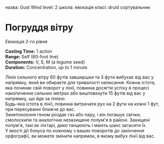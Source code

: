 назва: Gust Wind level: 2 школа: евокація класі: druid сортувальник

# Погруддя вітру
_Евокація 2-го рівня_

**Casting Time:** 1 action    
**Range:** Self (60-foot line)    
**Components:** V, S, M (a legume seed)    
**Duration:** Concentration, up to 1 minute

Лінія сильного вітру 60 футів завширшки та 3 фути вибухає від вас у напрямку, який ви обираєте для тривалості написання. Кожна істота, яка починає свій поворот у лінії, повинна досягти успіху в процесі накопичення сильних метрах або виштовхнути 15 футів від вас у напрямку, що йде за лінією.    
Будь-яка істота в лінії, повинна витрачати рух на 2 фути на кожні 1 фут, при пересуванні ближче до вас.    
Занепокоєння геном роздає газ або пару, і він погашує свічки, смолоскипи та аналогічне незахищене полум'я в районі. Захищені полум'я, такі як ліхтарі, дико танцюють і мають шанс загасити їх.    
У якості дії бонуса по кожному з ваших поворотів до закінчення орфографії, ви можете змінити напрямок, в якому вибух лінії від вас.